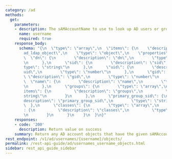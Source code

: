 ```yaml
---
category: /ad
methods:
  get:
    parameters:
    - description: The sAMAccountName to use to look up AD users or groups.
      name: username
      required: true
    response_body:
      schema: "{\n  \"type\": \"array\",\n  \"items\": {\n    \"description\": \"\
        ad_ldap_object\",\n    \"type\": \"object\",\n    \"properties\": {\n    \
        \  \"dn\": {\n        \"description\": \"dn\",\n        \"type\": \"string\"\
        \n      },\n      \"sid\": {\n        \"description\": \"sid\",\n        \"\
        type\": \"string\"\n      },\n      \"uid\": {\n        \"description\": \"\
        uid\",\n        \"type\": \"number\"\n      },\n      \"gid\": {\n       \
        \ \"description\": \"gid\",\n        \"type\": \"number\"\n      },\n    \
        \  \"name\": {\n        \"description\": \"name\",\n        \"type\": \"string\"\
        \n      },\n      \"groups\": {\n        \"type\": \"array\",\n        \"\
        items\": {\n          \"description\": \"groups\",\n          \"type\": \"\
        string\"\n        }\n      },\n      \"primary_group_sid\": {\n        \"\
        description\": \"primary_group_sid\",\n        \"type\": \"string\"\n    \
        \  },\n      \"classes\": {\n        \"type\": \"array\",\n        \"items\"\
        : {\n          \"description\": \"classes\",\n          \"type\": \"string\"\
        \n        }\n      }\n    }\n  }\n}"
    responses:
    - code: '200'
      description: Return value on success
    summary: Return any AD account objects that have the given sAMAccountName.
rest_endpoint: /v1/ad/usernames/{username}/objects/
permalink: /rest-api-guide/ad/usernames_username_objects.html
sidebar: rest_api_guide_sidebar
---
```


